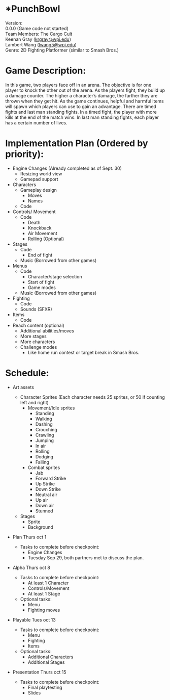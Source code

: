 
*PunchBowl
==========
Version:  
0.0.0 (Game code not started)  
Team Members: The Cargo Cult  
Keenan Gray (krgray@wpi.edu)  
Lambert Wang (lwang5@wpi.edu)  
Genre: 2D Fighting Platformer (similar to Smash Bros.)  

# Game Description: 
In this game, two players face off in an arena.  The objective is for one player to knock the other out of the arena.  As the players fight, they build up a damage counter.  The higher a character’s damage, the farther they are thrown when they get hit.  As the game continues, helpful and harmful items will spawn which players can use to gain an advantage.  There are timed fights and last man standing fights.  In a timed fight, the player with more kills at the end of the match wins. In last man standing fights, each player has a certain number of lives.  

# Implementation Plan (Ordered by priority):
* Engine Changes (Already completed as of Sept. 30)
  * Resizing world view
  * Gamepad support
* Characters
  * Gameplay design
    * Moves
    * Names
  * Code
* Controls/ Movement
  * Code
    * Death
    * Knockback
    * Air Movement
    * Rolling (Optional)
* Stages
  * Code
    * End of fight
  * Music (Borrowed from other games)
* Menus
  * Code
    * Character/stage selection
    * Start of fight
    * Game modes
  * Music (Borrowed from other games)
* Fighting
  * Code
  * Sounds (SFXR)
* Items
  * Code
* Reach content (optional)
  * Additional abilities/moves
  * More stages
  * More characters
  * Challenge modes
    * Like home run contest or target break in Smash Bros.

# Schedule:
* Art assets
  * Character Sprites (Each character needs 25 sprites, or 50 if counting left and right)
    * Movement/Idle sprites
      * Standing
      * Walking
      * Dashing
      * Crouching
      * Crawling
      * Jumping
      * In air
      * Rolling
      * Dodging
      * Falling
    * Combat sprites
      * Jab
      * Forward Strike
      * Up Strike
      * Down Strike
      * Neutral air
      * Up air
      * Down air
      * Stunned
  * Stages
    * Sprite
    * Background

* Plan Thurs oct 1
  * Tasks to complete before checkpoint:
    * Engine Changes
    * Tuesday Sep 29, both partners met to discuss the plan.
* Alpha Thurs oct 8 
  * Tasks to complete before checkpoint:
    * At least 1 Character
    * Controls/Movement
    * At least 1 Stage
  * Optional tasks:
    * Menu
    * Fighting moves
* Playable Tues oct 13
  * Tasks to complete before checkpoint:
    * Menu
    * Fighting
    * Items
  * Optional tasks:
    * Additional Characters
    * Additional Stages
* Presentation Thurs oct 15
  * Tasks to complete before checkpoint:
    * Final playtesting
    * Slides
